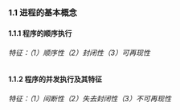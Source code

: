 ### 1.1 进程的基本概念
#### 1.1.1 程序的顺序执行
###### 特征：（1）顺序性（2）封闭性（3）可再现性
#### 1.1.2 程序的并发执行及其特征
###### 特征：（1）间断性（2）失去封闭性（3）不可再现性

